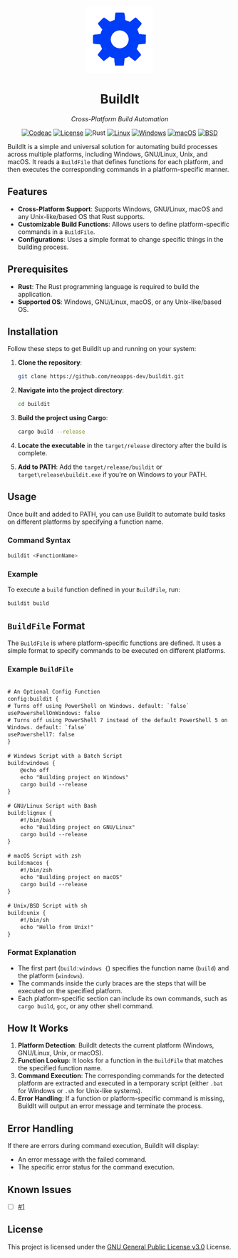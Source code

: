 <div align="center">
  <img width="150" height="150" src="github_assets/logo.png">
  <h1>BuildIt</h1>
  <p><em>Cross-Platform Build Automation</em></p>
  
  [![Codeac](https://static.codeac.io/badges/2-903404923.svg "Codeac")](https://app.codeac.io/github/neoapps-dev/buildit) [![License](https://img.shields.io/github/license/neoapps-dev/buildit.svg?style=flat-square)](https://github.com/neoapps-dev/buildit/blob/master/LICENSE) ![Rust](https://img.shields.io/badge/Rust-000000?logo=Rust&logoColor=white) [![Linux](https://img.shields.io/badge/GNU/Linux-FCC624?logo=linux&logoColor=black)](#) [![Windows](https://custom-icon-badges.demolab.com/badge/Windows-0078D6?logo=windows11&logoColor=white)](#) [![macOS](https://img.shields.io/badge/macOS-000000?logo=apple&logoColor=F0F0F0)](#)
  [![BSD](https://img.shields.io/badge/BSD-000000?logo=freebsd&logoColor=F0F0F0)](#)
</div>

BuildIt is a simple and universal solution for automating build processes across multiple platforms, including Windows, GNU/Linux, Unix, and macOS. It reads a `BuildFile` that defines functions for each platform, and then executes the corresponding commands in a platform-specific manner.

## Features

- **Cross-Platform Support**: Supports Windows, GNU/Linux, macOS and any Unix-like/based OS that Rust supports.
- **Customizable Build Functions**: Allows users to define platform-specific commands in a `BuildFile`.
- **Configurations**: Uses a simple format to change specific things in the building process.

## Prerequisites

- **Rust**: The Rust programming language is required to build the application.
- **Supported OS**: Windows, GNU/Linux, macOS, or any Unix-like/based OS.

## Installation

Follow these steps to get BuildIt up and running on your system:

1. **Clone the repository**:

   ```bash
   git clone https://github.com/neoapps-dev/buildit.git
   ```

2. **Navigate into the project directory**:

   ```bash
   cd buildit
   ```

3. **Build the project using Cargo**:

   ```bash
   cargo build --release
   ```

4. **Locate the executable** in the `target/release` directory after the build is complete.

5. **Add to PATH**: Add the `target/release/buildit` or `target\release\buildit.exe` if you're on Windows to your PATH.

## Usage

Once built and added to PATH, you can use BuildIt to automate build tasks on different platforms by specifying a function name.

### Command Syntax

```bash
buildit <FunctionName>
```

### Example

To execute a `build` function defined in your `BuildFile`, run:

```bash
buildit build
```

## `BuildFile` Format

The `BuildFile` is where platform-specific functions are defined. It uses a simple format to specify commands to be executed on different platforms.

### Example `BuildFile`

```BuildFile

# An Optional Config Function
config:buildit {
# Turns off using PowerShell on Windows. default: `false`
usePowershellOnWindows: false
# Turns off using PowerShell 7 instead of the default PowerShell 5 on Windows. default: `false`
usePowershell7: false
}

# Windows Script with a Batch Script
build:windows {
    @echo off
    echo "Building project on Windows"
    cargo build --release
}

# GNU/Linux Script with Bash
build:lignux {
    #!/bin/bash
    echo "Building project on GNU/Linux"
    cargo build --release
}

# macOS Script with zsh
build:macos {
    #!/bin/zsh
    echo "Building project on macOS"
    cargo build --release
}

# Unix/BSD Script with sh
build:unix {
    #!/bin/sh
    echo "Hello from Unix!"
}
```

### Format Explanation

- The first part (`build:windows {`) specifies the function name (`build`) and the platform (`windows`).
- The commands inside the curly braces are the steps that will be executed on the specified platform.
- Each platform-specific section can include its own commands, such as `cargo build`, `gcc`, or any other shell command.

## How It Works

1. **Platform Detection**: BuildIt detects the current platform (Windows, GNU/Linux, Unix, or macOS).
2. **Function Lookup**: It looks for a function in the `BuildFile` that matches the specified function name.
3. **Command Execution**: The corresponding commands for the detected platform are extracted and executed in a temporary script (either `.bat` for Windows or `.sh` for Unix-like systems).
4. **Error Handling**: If a function or platform-specific command is missing, BuildIt will output an error message and terminate the process.

## Error Handling

If there are errors during command execution, BuildIt will display:

- An error message with the failed command.
- The specific error status for the command execution.

## Known Issues

- [ ] [#1](https://github.com/neoapps-dev/buildit/issues/1)

## License

This project is licensed under the [GNU General Public License v3.0](LICENSE) License.
